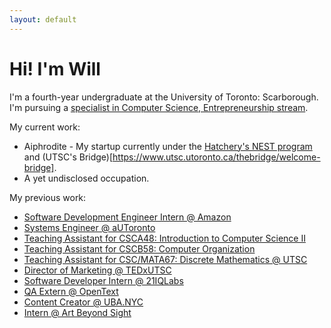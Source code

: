 ```yaml
---
layout: default
---
```


# Hi! I'm Will

I'm a fourth-year undergraduate at the University of Toronto: Scarborough. I'm pursuing a [specialist in Computer Science, Entrepreneurship stream](https://utsc.calendar.utoronto.ca/specialist-program-computer-science-science).

My current work:

*  Aiphrodite - My startup currently under the [Hatchery's NEST program](https://hatchery.engineering.utoronto.ca/) and (UTSC's Bridge)[https://www.utsc.utoronto.ca/thebridge/welcome-bridge].
*  A yet undisclosed occupation.

My previous work:
* [Software Development Engineer Intern @ Amazon](https://www.amazon.com/)
* [Systems Engineer @ aUToronto](https://www.autodrive.utoronto.ca/)
* [Teaching Assistant for CSCA48: Introduction to Computer Science II](/CSCA48.html)
* [Teaching Assistant for CSCB58: Computer Organization](/CSCB58.html)
* [Teaching Assistant for CSC/MATA67: Discrete Mathematics @ UTSC](https://www.utsc.utoronto.ca/~bretscher/a67/)
* [Director of Marketing @ TEDxUTSC](http://www.tedxutsc.com/)
* [Software Developer Intern @ 21IQLabs](https://21iqlabs.com/)
* [QA Extern @ OpenText](https://www.opentext.com/)
* [Content Creator @ UBA.NYC](https://www.instagram.com/ubanyc/)
* [Intern @ Art Beyond Sight](http://www.artbeyondsight.org/index.php)
